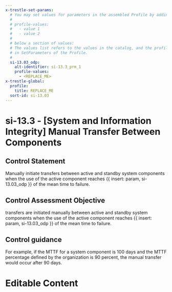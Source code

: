 ```yaml
---
x-trestle-set-params:
  # You may set values for parameters in the assembled Profile by adding
  #
  # profile-values:
  #   - value 1
  #   - value 2
  #
  # below a section of values:
  # The values list refers to the values in the catalog, and the profile-values represent values
  # in SetParameters of the Profile.
  #
  si-13.03_odp:
    alt-identifier: si-13.3_prm_1
    profile-values:
      - <REPLACE_ME>
x-trestle-global:
  profile:
    title: REPLACE_ME
  sort-id: si-13.03
---
```


# si-13.3 - \[System and Information Integrity\] Manual Transfer Between Components

## Control Statement

Manually initiate transfers between active and standby system components when the use of the active component reaches {{ insert: param, si-13.03_odp }} of the mean time to failure.

## Control Assessment Objective

transfers are initiated manually between active and standby system components when the use of the active component reaches {{ insert: param, si-13.03_odp }} of the mean time to failure.

## Control guidance

For example, if the MTTF for a system component is 100 days and the MTTF percentage defined by the organization is 90 percent, the manual transfer would occur after 90 days.

# Editable Content

<!-- Make additions and edits below -->
<!-- The above represents the contents of the control as received by the profile, prior to additions. -->
<!-- If the profile makes additions to the control, they will appear below. -->
<!-- The above markdown may not be edited but you may edit the content below, and/or introduce new additions to be made by the profile. -->
<!-- If there is a yaml header at the top, parameter values may be edited. Use --set-parameters to incorporate the changes during assembly. -->
<!-- The content here will then replace what is in the profile for this control, after running profile-assemble. -->
<!-- The current profile has no added parts for this control, but you may add new ones here. -->
<!-- Each addition must have a heading either of the form ## Control my_addition_name -->
<!-- or ## Part a. (where the a. refers to one of the control statement labels.) -->
<!-- "## Control" parts are new parts added after the statement part. -->
<!-- "## Part" parts are new parts added into the top-level statement part with that label. -->
<!-- Subparts may be added with nested hash levels of the form ### My Subpart Name -->
<!-- underneath the parent ## Control or ## Part being added -->
<!-- See https://ibm.github.io/compliance-trestle/tutorials/ssp_profile_catalog_authoring/ssp_profile_catalog_authoring for guidance. -->
